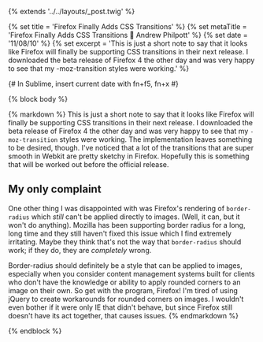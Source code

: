 {% extends '../../layouts/_post.twig' %}

{% set title = 'Firefox Finally Adds CSS Transitions' %}
{% set metaTitle = 'Firefox Finally Adds CSS Transitions 🐺 Andrew Philpott' %}
{% set date = '11/08/10' %}
{% set excerpt = 'This is just a short note to say that it looks like Firefox will finally be supporting CSS transitions in their next release. I downloaded the beta release of Firefox 4 the other day and was very happy to see that my -moz-transition styles were working.' %}

{# In Sublime, insert current date with fn+f5, fn+x #}

{% block body %}

{% markdown %}
This is just a short note to say that it looks like Firefox will finally be supporting CSS transitions in their next release. I downloaded the beta release of Firefox 4 the other day and was very happy to see that my `-moz-transition` styles were working. The implementation leaves something to be desired, though. I've noticed that a lot of the transitions that are super smooth in Webkit are pretty sketchy in Firefox. Hopefully this is something that will be worked out before the official release.

## My only complaint

One other thing I was disappointed with was Firefox's rendering of `border-radius` which _still_ can't be applied directly to images. (Well, it can, but it won't do anything). Mozilla has been supporting border radius for a long, long time and they still haven't fixed this issue which I find extremely irritating. Maybe they think that's not the way that `border-radius` should work; if they do, they are _completely_ wrong.

Border-radius should definitely be a style that can be applied to images, especially when you consider content management systems built for clients who don't have the knowledge or ability to apply rounded corners to an image on their own. So get with the program, Firefox! I'm tired of using jQuery to create workarounds for rounded corners on images. I wouldn't even bother if it were only IE that didn't behave, but since Firefox still doesn't have its act together, that causes issues.
{% endmarkdown %}

{% endblock %}
